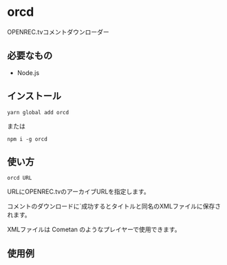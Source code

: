 # orcd
OPENREC.tvコメントダウンローダー

## 必要なもの

- Node.js

## インストール

```
yarn global add orcd
```

または

```
npm i -g orcd
```

## 使い方

```
orcd URL 
```

URLにOPENREC.tvのアーカイブURLを指定します。

コメントのダウンロードに`成功するとタイトルと同名のXMLファイルに保存されます。

XMLファイルは Cometan のようなプレイヤーで使用できます。

## 使用例
